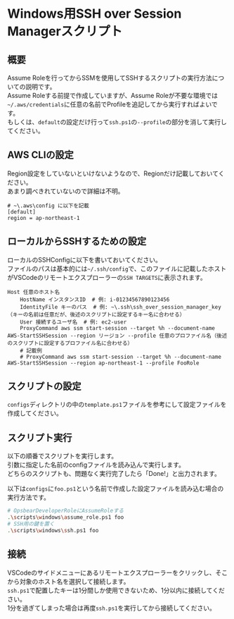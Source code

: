 # Windows用SSH over Session Managerスクリプト

## 概要

Assume Roleを行ってからSSMを使用してSSHするスクリプトの実行方法についての説明です。  
Assume Roleする前提で作成していますが、Assume Roleが不要な環境では`~/.aws/credentials`に任意の名前でProfileを追記してから実行すればよいです。  
もしくは、`default`の設定だけ行って`ssh.ps1`の`--profile`の部分を消して実行してください。

## AWS CLIの設定

Region設定をしていないといけないようなので、Regionだけ記載しておいてください。  
あまり調べきれていないので詳細は不明。

```text
# ~\.aws\config に以下を記載
[default]
region = ap-northeast-1
```

## ローカルからSSHするための設定

ローカルのSSHConfigに以下を書いておいてください。  
ファイルのパスは基本的には`~/.ssh/config`で、このファイルに記載したホストがVSCodeのリモートエクスプローラーの`SSH TARGETS`に表示されます。

```text
Host 任意のホスト名
    HostName インスタンスID  # 例: i-01234567890123456
    IdentityFile キーのパス  # 例: ~\.ssh\ssh_over_session_manager_key （キーの名前は任意だが、後述のスクリプトに設定するキー名に合わせる）
    User 接続するユーザ名  # 例: ec2-user
    ProxyCommand aws ssm start-session --target %h --document-name AWS-StartSSHSession --region リージョン --profile 任意のプロファイル名（後述のスクリプトに設定するプロファイル名に合わせる）
    # 記載例
    # ProxyCommand aws ssm start-session --target %h --document-name AWS-StartSSHSession --region ap-northeast-1 --profile FooRole
```

## スクリプトの設定

`configs`ディレクトリの中の`template.ps1`ファイルを参考にして設定ファイルを作成してください。

## スクリプト実行

以下の順番でスクリプトを実行します。  
引数に指定した名前のconfigファイルを読み込んで実行します。  
どちらのスクリプトも、問題なく実行完了したら「Done!」と出力されます。

以下は`configs`に`foo.ps1`という名前で作成した設定ファイルを読み込む場合の実行方法です。

```bash
# OpsbearDeveloperRoleにAssumeRoleする
.\scripts\windows\assume_role.ps1 foo
# SSH用の鍵を置く
.\scripts\windows\ssh.ps1 foo
```

## 接続

VSCodeのサイドメニューにあるリモートエクスプローラーをクリックし、そこから対象のホスト名を選択して接続します。  
`ssh.ps1`で配置したキーは1分間しか使用できないため、1分以内に接続してください。  
1分を過ぎてしまった場合は再度`ssh.ps1`を実行してから接続してください。
